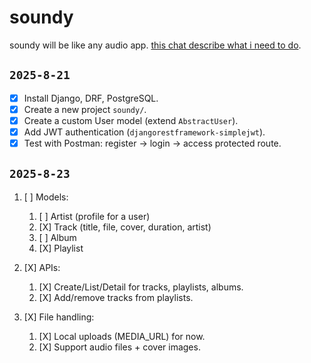 # soundy

soundy will be like any audio app.
[this chat describe what i need to do](https://chatgpt.com/c/68a5f871-5af4-832c-acb0-2a71b2f33264).

## `2025-8-21`

- [x] Install Django, DRF, PostgreSQL.
- [x] Create a new project `soundy/`.
- [x] Create a custom User model (extend `AbstractUser`).
- [x] Add JWT authentication (`djangorestframework-simplejwt`).
- [x] Test with Postman: register → login → access protected route.

## `2025-8-23`

1. [ ] Models:

   1. [ ] Artist (profile for a user)
   2. [X] Track (title, file, cover, duration, artist)
   3. [ ] Album
   4. [X] Playlist

2. [X] APIs:

   1. [X] Create/List/Detail for tracks, playlists, albums.
   2. [X] Add/remove tracks from playlists.

3. [X] File handling:

   1. [X] Local uploads (MEDIA_URL) for now.
   2. [X] Support audio files + cover images.
